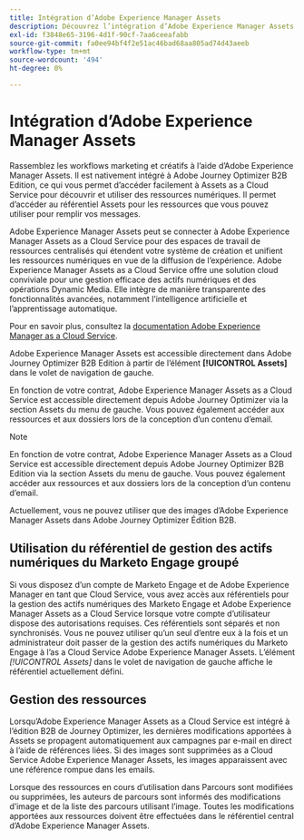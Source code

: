 ```yaml
---
title: Intégration d’Adobe Experience Manager Assets
description: Découvrez l’intégration d’Adobe Experience Manager Assets pour Adobe Journey Optimizer Édition B2B, étendez votre système de création et unifiez les ressources numériques pour la diffusion d’expérience.
exl-id: f3848e65-3196-4d1f-90cf-7aa6ceeafabb
source-git-commit: fa0ee94bf4f2e51ac46bad68aa805ad74d43aeeb
workflow-type: tm+mt
source-wordcount: '494'
ht-degree: 0%

---
```


# Intégration d’Adobe Experience Manager Assets

Rassemblez les workflows marketing et créatifs à l’aide d’Adobe Experience Manager Assets. Il est nativement intégré à Adobe Journey Optimizer B2B Edition, ce qui vous permet d’accéder facilement à Assets as a Cloud Service pour découvrir et utiliser des ressources numériques. Il permet d’accéder au référentiel Assets pour les ressources que vous pouvez utiliser pour remplir vos messages.

Adobe Experience Manager Assets peut se connecter à Adobe Experience Manager Assets as a Cloud Service pour des espaces de travail de ressources centralisés qui étendent votre système de création et unifient les ressources numériques en vue de la diffusion de l’expérience. Adobe Experience Manager Assets as a Cloud Service offre une solution cloud conviviale pour une gestion efficace des actifs numériques et des opérations Dynamic Media. Elle intègre de manière transparente des fonctionnalités avancées, notamment l’intelligence artificielle et l’apprentissage automatique.

Pour en savoir plus, consultez la [documentation Adobe Experience Manager as a Cloud Service](https://experienceleague.adobe.com/fr/docs/experience-manager-cloud-service/content/assets/overview).

Adobe Experience Manager Assets est accessible directement dans Adobe Journey Optimizer B2B Edition à partir de l’élément **[!UICONTROL Assets]** dans le volet de navigation de gauche.

En fonction de votre contrat, Adobe Experience Manager Assets as a Cloud Service est accessible directement depuis Adobe Journey Optimizer via la section Assets du menu de gauche. Vous pouvez également accéder aux ressources et aux dossiers lors de la conception d’un contenu d’email.

>[!NOTE]
>
>En fonction de votre contrat, Adobe Experience Manager Assets as a Cloud Service est accessible directement depuis Adobe Journey Optimizer B2B Edition via la section Assets du menu de gauche. Vous pouvez également accéder aux ressources et aux dossiers lors de la conception d’un contenu d’email.

Actuellement, vous ne pouvez utiliser que des images d’Adobe Experience Manager Assets dans Adobe Journey Optimizer Édition B2B.

## Utilisation du référentiel de gestion des actifs numériques du Marketo Engage groupé

Si vous disposez d’un compte de Marketo Engage et de Adobe Experience Manager en tant que Cloud Service, vous avez accès aux référentiels pour la gestion des actifs numériques des Marketo Engage et Adobe Experience Manager Assets as a Cloud Service lorsque votre compte d’utilisateur dispose des autorisations requises. Ces référentiels sont séparés et non synchronisés. Vous ne pouvez utiliser qu’un seul d’entre eux à la fois et un administrateur doit passer de la gestion des actifs numériques du Marketo Engage à l’as a Cloud Service Adobe Experience Manager Assets. L’élément _[!UICONTROL Assets]_ dans le volet de navigation de gauche affiche le référentiel actuellement défini.

## Gestion des ressources

Lorsqu’Adobe Experience Manager Assets as a Cloud Service est intégré à l’édition B2B de Journey Optimizer, les dernières modifications apportées à Assets se propagent automatiquement aux campagnes par e-mail en direct à l’aide de références liées. Si des images sont supprimées as a Cloud Service Adobe Experience Manager Assets, les images apparaissent avec une référence rompue dans les emails.

Lorsque des ressources en cours d’utilisation dans Parcours sont modifiées ou supprimées, les auteurs de parcours sont informés des modifications d’image et de la liste des parcours utilisant l’image. Toutes les modifications apportées aux ressources doivent être effectuées dans le référentiel central d’Adobe Experience Manager Assets.
